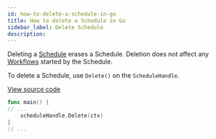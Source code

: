 ```yaml
---
id: how-to-delete-a-schedule-in-go
title: How to delete a Schedule in Go
sidebar_label: Delete Schedule
description: 
---
```


Deleting a [Schedule](/concepts/what-is-a-schedule) erases a Schedule.
Deletion does not affect any [Workflows](/concepts/what-is-a-workflow) started by the Schedule.

To delete a Schedule, use `Delete()` on the `ScheduleHandle`.

<a class="dacx-source-link" href="https://github.com/temporalio/documentation-samples-go/blob/add-go-schedule-sample/schedule/delete/main_dacx.go">View source code</a>

```go
func main() {
// ...
	scheduleHandle.Delete(ctx)	
}
// ...
```
